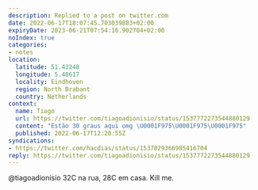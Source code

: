```yaml
---
description: Replied to a post on twitter.com
date: 2022-06-17T18:07:45.703039883+02:00
expiryDate: 2023-06-21T07:54:16.902704+02:00
noIndex: true
categories:
- notes
location:
  latitude: 51.43248
  longitude: 5.48617
  locality: Eindhoven
  region: North Brabant
  country: Netherlands
context:
  name: Tiago
  url: https://twitter.com/tiagoadionisio/status/1537772273544880129
  content: "Estão 30 graus aqui omg \U0001F975\U0001F975\U0001F975"
  published: 2022-06-17T12:20:55Z
syndications:
- https://twitter.com/hacdias/status/1537829366985416704
reply: https://twitter.com/tiagoadionisio/status/1537772273544880129
---
```


@tiagoadionisio 32C na rua, 28C em casa. Kill me.
